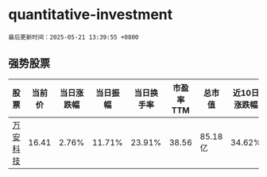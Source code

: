 # quantitative-investment

`最后更新时间：2025-05-21 13:39:55 +0800`

## 强势股票

|股票|当前价|当日涨跌幅|当日振幅|当日换手率|市盈率TTM|总市值|近10日涨跌幅|
|----|----|----|----|----|----|----|----|
|[万安科技](https://xueqiu.com/S/SZ002590)|16.41|2.76%|11.71%|23.91%|38.56|85.18亿|34.62%|

